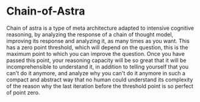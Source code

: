 # Chain-of-Astra
Chain of astra is a type of meta architecture adapted to intensive cognitive reasoning, by analyzing the response of a chain of thought model, improving its response and analyzing it, as many times as you want.
This has a zero point threshold, which will depend on the question, this is the maximum point to which you can improve the question. Once you have passed this point, your reasoning capacity will be so great that it will be incomprehensible to understand it, in addition to telling yourself that you can't do it anymore, and analyze why you can't do it anymore in such a compact and abstract way that no human could understand its complexity of the reason why the last iteration before the threshold point is so perfect of point zero.
